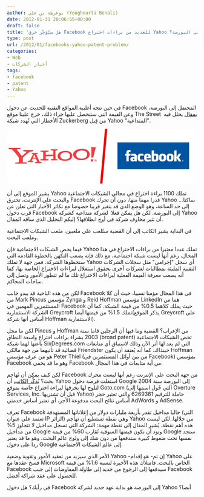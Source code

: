 ```yaml
---
author: يوغرطة بن علي (Youghourta Benali)
date: 2012-01-31 20:06:55+00:00
draft: false
title: 'هل سيُؤخِّر خرق Facebook للعديد من براءات اختراع Yahoo دخولَها إلى البورصة؟  '
type: post
url: /2012/01/facebooks-yahoo-patent-problem/
categories:
- Web
- أخبار الشركات
tags:
- facebook
- patent
- Yahoo
---
```


في حين تتجه أغلبية المواقع التقنية للحديث عن دخول Facebook المحتمل إلى البورصة، وعن القيمة التي ستتحصل عليها جراء ذلك، خرج علينا موقع The Street  [بمقال](http://www.thestreet.com/story/11390127/1/facebooks-yahoo-patent-problem.html) يحلل فيه الأخطار التي تُهدد شبكة Zuckerberg من قِبل Yahoo "المتداعية".




[![](yahoo-facebook.png)
](yahoo-facebook.png)




يشير الموقع إلى أن Yahoo تملك 1100 براءة اختراع في مجالي الشبكات الاجتماعية والبحث على الإنترنت، تخترق Facebook قدرا مهما منها، دون أن تحرك Yahoo ساكنا... إلى حد الساعة، وهو الوضع الذي قد يتغير قريبا خصوصا مع تكاثر الأخبار التي تعلن عن قرب دخول Facebook إلى البورصة. لكن هل يمكن فعلا  لشركة متداعية كشركة Yahoo أن تثير مخاوف شركة في أوج انطلاقها؟ إليكم التحليل الذي ساقه المقال.




في البداية يشير الكاتب إلى أن القضية ستُلعب على ملعبين، ملعب الشبكات الاجتماعية وملعب البحث.




فيما يخص الشبكات الاجتماعية فإن Yahoo تملك عددا معتبرا من براءات الاختراع في هذا المجال، رغم أنها ليست شبكة اجتماعية، مع ذلك فإنه يصعب التكهن بالخطوة القادمة التي ستخطوها الشركة. فمن جهة لا تملك Yahoo أي سجل "إجرامي" مثل سجلات الشركات التقنية المليئة بمطالبات لشركات أخرى بحقوق استغلال لبراءات الاختراع الخاصة بها، كما أنه يصعب معرفة القيمة الفعلية لبراءات الاختراع تلك ما لم تتطور الأمور وتصل إلى ساحات المحاكم.




لكن من هذه الناحية قد يبدو جانب Facebook في هذا المجال مؤمنا نسبيا، حيث أن كلا من Mark Pincus مؤسس Zynga و Reid Hoffman مؤسس LinkedIn هما من المستثمرين المهمين في Facebook حيث يملك كلاهما 0.5% من قيمة الشبكة. كما أن الشركة الاستثمارية Greycroft تملك 1.5% من قيمتها أيضا(يذكر الموقع Greycroft على أساس أنها شركة Hoffman الاستثمارية).




لكن ما محل Pincus و Hoffman من الإعراب؟ القضية وما فيها أن الرجلين قاما سنة 2003 بشراء براءات اختراع واسعة النطاق (broad patent) تخص الشبكات الاجتماعية باعتها لهما شبكة SixDegrees.com التي لم يعد لها أثر الآن وذلك لاستباق أي متابعات قضائية قد تأتيهما من جهة مالكي Friendster حينذاك. كما أنه يُعتقد أن يكون Hoffman هو من عرف مؤسس Peter Thiel (من بين أوائل المستثمرين في Facebook) بمؤسس Facebook وهو ما قد يحمي Facebook من أية متابعات في هذا المجال.




لكن كيف يمكن أن تُهاجم Facebook من جهة البحث على الإنترنت رغم أنها ليست محرك بحث؟ [يُذكِّر الكاتب](http://www.thestreet.com/story/11390127/3/facebooks-yahoo-patent-problem.html) أن Yahoo استغلت فرصة دخول Google إلى البورصة سنة 2004 لتلوح لها بخرقها لبراءة اختراع خاصة بموقع Goto.com (التي حُول اسمها إلى Overture Services, Inc. قبل أن تشتريها Yahoo) حاملة للترقيم 6269361 والتي تعتبر حجر أساس نتائج البحث مدفوعة الأجر، أي تعتبر أساس خدمتي AdWords و AdSense.




تعرف Facebook حاليا مداخيل تقدر بأربعة مليارات دولار من إعلاناتها المستهدفة (التي تعتمد على عنوان IP الزائر) وهي نقطة تستطيع أن تهاجم Yahoo من خلالها. لكن ليست هذه أهم نقطة. يُشير المقال إلى نقطة مهمة: الشركة التي تسجل مداخيل لا تتجاوز 5% من مداخيل Google وتود أن تكون قيمتها السوقية تُقارب 60% من قيمة Google ستجد نفسها تحت ضغوط كبيرة ستدفعها من دون شك إلى ولوج عالم البحث، وهو ما قد يعتبر ردا على دخول Google إلى عالم الشبكات الاجتماعية.




الأمر الذي سيزيد من تعقيد الأمور وتقوية وضعية Yahoo -إن تم- هو إقدام Yahoo على فسخ عقدها مع Microsoft الخاص بالبحث. فامتلاك هذه الأخيرة لنسبة 1.6% من قيمة Facebook سيدفعها إلى الرجوع من جديد إلى طاولة المفاوضات إلى جنب Facebook للحصول على عقد شراكة أفضل.




في رأيك؟ هل دخول Facebook إلى البورصة هو بداية عهد جديد لشركة Yahoo أيضا؟
